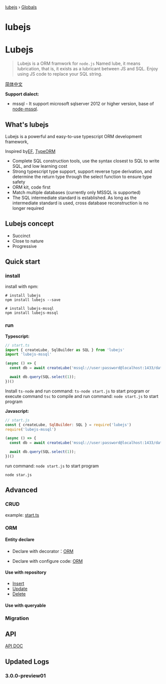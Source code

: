 [lubejs](README.md) › [Globals](globals.md)

# lubejs

# Lubejs

> Lubejs is a ORM framwork for `node.js`
> Named lube, it means lubrication, that is, it exists as a lubricant between JS and SQL. Enjoy using JS code to replace your SQL string.

[简体中文](./README_CHS.md)

**Support dialect:**

- mssql - It support microsoft sqlserver 2012 or higher version, base of [node-mssql](https://github.com/tediousjs/node-mssql).

## What's lubejs

Lubejs is a powerful and easy-to-use typescript ORM development framework,

Inspired by[EF](https://github.com/dotnet/efcore), [TypeORM](https://github.com/typeorm/typeorm)

- Complete SQL construction tools, use the syntax closest to SQL to write SQL, and low learning cost
- Strong typescript type support, support reverse type derivation, and determine the return type through the select function to ensure type safety
- ORM kit, code first
- Match multiple databases (currently only MSSQL is supported)
- The SQL intermediate standard is established. As long as the intermediate standard is used, cross database reconstruction is no longer required

## Lubejs concept

- Succinct
- Close to nature
- Progressive

## Quick start

### install

install with npm:

```shell
# install lubejs
npm install lubejs --save

# install lubejs-mssql
npm install lubejs-mssql
```

### run

**Typescript:**

```ts
// start.ts
import { createLube, SqlBuilder as SQL } from 'lubejs'
import 'lubejs-mssql'

(async () => {
  const db = await createLube('mssql://user:password@localhost:1433/database');

  await db.query(SQL.select(1));
})()

```

Install `ts-node` and run command: `ts-node start.js` to start program
or execute command `tsc` to compile and run command: `node start.js` to start program

**Javascript:**

```js
// start.js
const { createLube, SqlBuilder: SQL } = require('lubejs')
require('lubejs-mssql')

(async () => {
  const db = await createLube('mssql://user:password@localhost:1433/database');

  await db.query(SQL.select(1));
})()

```

run command: `node start.js` to start program

```base
node star.js

```

## Advanced

### CRUD

example: [start.ts](https://github.com/jovercao/lubejs-tester/blob/master/start.ts)

### ORM

#### Entity declare

- Declare with decorator：[ORM](https://github.com/jovercao/lubejs-tester/blob/master/orm-decorator/index.ts)

- Declare with configure code: [ORM](https://github.com/jovercao/lubejs-tester/blob/master/orm-configure.ts)

#### Use with repository

- [Insert](https://github.com/jovercao/lubejs-tester/blob/master/tests/repository/insert.test.ts)
- [Update](https://github.com/jovercao/lubejs-tester/blob/master/tests/repository/update.test.ts)
- [Delete](https://github.com/jovercao/lubejs-tester/blob/master/tests/repository/delete.test.ts)

#### Use with queryable

### Migration

## API

[API DOC](./doc/globals.md)

## Updated Logs

### 3.0.0-preview01
